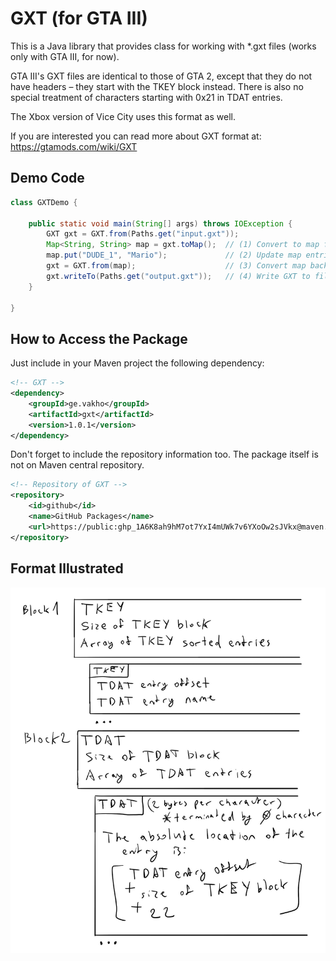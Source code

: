 # GXT (for GTA III)

This is a Java library that provides class for working with *.gxt files (works only with GTA III, for now).

GTA III's GXT files are identical to those of GTA 2, except that they do not have headers – they start with the TKEY
block instead. There is also no special treatment of characters starting with 0x21 in TDAT entries.

The Xbox version of Vice City uses this format as well.

If you are interested you can read more about GXT format at: https://gtamods.com/wiki/GXT

## Demo Code

```java
class GXTDemo {

    public static void main(String[] args) throws IOException {
        GXT gxt = GXT.from(Paths.get("input.gxt"));
        Map<String, String> map = gxt.toMap();  // (1) Convert to map for better usage
        map.put("DUDE_1", "Mario");             // (2) Update map entries
        gxt = GXT.from(map);                    // (3) Convert map back to GXT
        gxt.writeTo(Paths.get("output.gxt"));   // (4) Write GXT to file
    }

}
```

## How to Access the Package

Just include in your Maven project the following dependency:

```xml
<!-- GXT -->
<dependency>
    <groupId>ge.vakho</groupId>
    <artifactId>gxt</artifactId>
    <version>1.0.1</version>
</dependency>
```

Don't forget to include the repository information too. The package itself is not on Maven central repository.

```xml
<!-- Repository of GXT -->
<repository>
    <id>github</id>
    <name>GitHub Packages</name>
    <url>https://public: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@maven.pkg.github.com/geo-gta3/gxt</url>
</repository>
```

## Format Illustrated

![illustrated format](https://github.com/geo-gta3/gxt/blob/main/gxt%20illustrated.png?raw=true)
